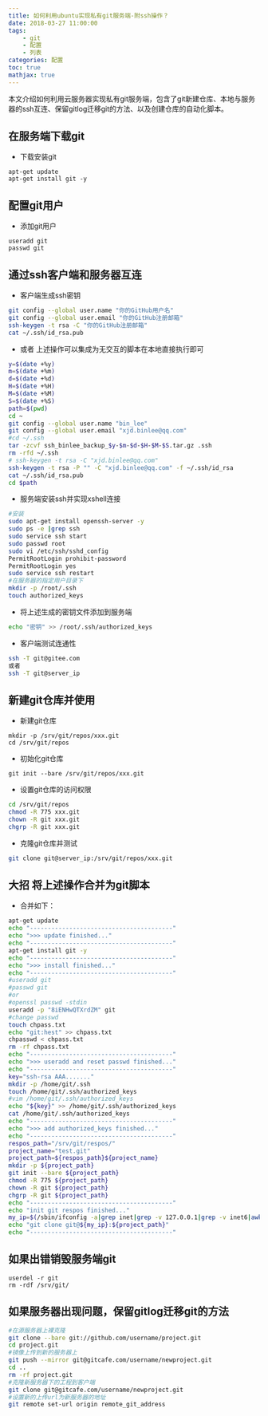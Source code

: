 ```yaml
---
title: 如何利用ubuntu实现私有git服务端-附ssh操作？
date: 2018-03-27 11:00:00
tags:
	- git
	- 配置
	- 列表
categories: 配置
toc: true
mathjax: true
---
```


本文介绍如何利用云服务器实现私有git服务端，包含了git新建仓库、本地与服务器的ssh互连、保留gitlog迁移git的方法、以及创建仓库的自动化脚本。
<!-- more -->

## 在服务端下载git
- 下载安装git
```
apt-get update
apt-get install git -y
```

## 配置git用户
- 添加git用户
```
useradd git
passwd git
```

## 通过ssh客户端和服务器互连
- 客户端生成ssh密钥
```bash
git config --global user.name "你的GitHub用户名"
git config --global user.email "你的GitHub注册邮箱"
ssh-keygen -t rsa -C "你的GitHub注册邮箱"
cat ~/.ssh/id_rsa.pub
```
- 或者 上述操作可以集成为无交互的脚本在本地直接执行即可
```bash
y=$(date +%y)
m=$(date +%m)
d=$(date +%d)
H=$(date +%H)
M=$(date +%M)
S=$(date +%S)
path=$(pwd)
cd ~
git config --global user.name "bin_lee"
git config --global user.email "xjd.binlee@qq.com"
#cd ~/.ssh
tar -zcvf ssh_binlee_backup_$y-$m-$d-$H-$M-$S.tar.gz .ssh
rm -rfd ~/.ssh
# ssh-keygen -t rsa -C "xjd.binlee@qq.com"
ssh-keygen -t rsa -P "" -C "xjd.binlee@qq.com" -f ~/.ssh/id_rsa
cat ~/.ssh/id_rsa.pub
cd $path
```
- 服务端安装ssh并实现xshell连接
```bash
#安装
sudo apt-get install openssh-server -y
sudo ps -e |grep ssh
sudo service ssh start
sudo passwd root
sudo vi /etc/ssh/sshd_config
PermitRootLogin prohibit-password
PermitRootLogin yes
sudo service ssh restart
#在服务器的指定用户目录下
mkdir -p /root/.ssh
touch authorized_keys
```

- 将上述生成的密钥文件添加到服务端
```bash
echo "密钥" >> /root/.ssh/authorized_keys
```
- 客户端测试连通性
```bash
ssh -T git@gitee.com
或者
ssh -T git@server_ip
```

## 新建git仓库并使用
- 新建git仓库
```
mkdir -p /srv/git/repos/xxx.git
cd /srv/git/repos
```
- 初始化git仓库
```
git init --bare /srv/git/repos/xxx.git
```
- 设置git仓库的访问权限
```bash
cd /srv/git/repos
chmod -R 775 xxx.git
chown -R git xxx.git
chgrp -R git xxx.git
```
- 克隆git仓库并测试
```bash
git clone git@server_ip:/srv/git/repos/xxx.git
```
## 大招 将上述操作合并为git脚本
- 合并如下：
```bash
apt-get update
echo "----------------------------------------"
echo ">>> update finished..."
echo "----------------------------------------"
apt-get install git -y
echo "----------------------------------------"
echo ">>> install finished..."
echo "----------------------------------------"
#useradd git
#passwd git
#or
#openssl passwd -stdin
useradd -p "8iENHwQTXrdZM" git
#change passwd
touch chpass.txt
echo "git:hest" >> chpass.txt
chpasswd < chpass.txt
rm -rf chpass.txt
echo "----------------------------------------"
echo ">>> useradd and reset passwd finished..."
echo "----------------------------------------"
key="ssh-rsa AAA......."
mkdir -p /home/git/.ssh
touch /home/git/.ssh/authorized_keys
#vim /home/git/.ssh/authorized_keys
echo "${key}" >> /home/git/.ssh/authorized_keys
cat /home/git/.ssh/authorized_keys
echo "----------------------------------------"
echo ">>> add authorized_keys finished..."
echo "----------------------------------------"
respos_path="/srv/git/respos/"
project_name="test.git"
project_path=${respos_path}${project_name}
mkdir -p ${project_path}
git init --bare ${project_path}
chmod -R 775 ${project_path}
chown -R git ${project_path}
chgrp -R git ${project_path}
echo "----------------------------------------"
echo "init git respos finished..."
my_ip=$(/sbin/ifconfig -a|grep inet|grep -v 127.0.0.1|grep -v inet6|awk '{print $2}'|tr -d "addr:")
echo "git clone git@${my_ip}:${project_path}"
echo "----------------------------------------"
```
## 如果出错销毁服务端git
```
userdel -r git
rm -rdf /srv/git/
```
## 如果服务器出现问题，保留gitlog迁移git的方法
```bash
#在源服务器上裸克隆
git clone --bare git://github.com/username/project.git
cd project.git
#镜像上传到新的服务器上
git push --mirror git@gitcafe.com/username/newproject.git
cd ..
rm -rf project.git
#克隆新服务器下的工程到客户端
git clone git@gitcafe.com/username/newproject.git
#设置新的上传url为新服务器的地址
git remote set-url origin remote_git_address  
```
